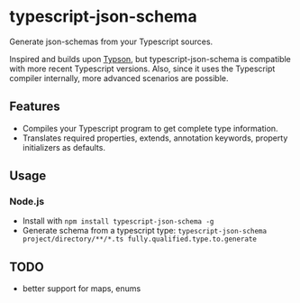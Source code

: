 ﻿# typescript-json-schema

Generate json-schemas from your Typescript sources.

Inspired and builds upon [Typson](https://github.com/lbovet/typson/), but typescript-json-schema is compatible with more recent Typescript versions. Also, since it uses the Typescript compiler internally, more advanced scenarios are possible.

## Features
* Compiles your Typescript program to get complete type information.
* Translates required properties, extends, annotation keywords, property initializers as defaults.

## Usage

### Node.js

* Install with `npm install typescript-json-schema -g`
* Generate schema from a typescript type: `typescript-json-schema project/directory/**/*.ts fully.qualified.type.to.generate`

## TODO
* better support for maps, enums
